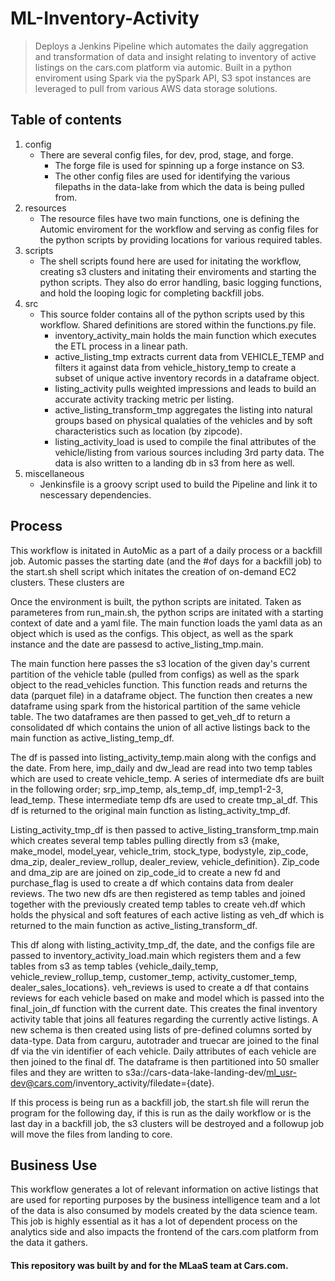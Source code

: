 # **ML-Inventory-Activity**

> Deploys a Jenkins Pipeline which automates the daily aggregation and transformation of data and insight relating to inventory of active listings on the cars.com platform via automic. Built in a python enviroment using Spark via the pySpark API, S3 spot instances are leveraged to pull from various AWS data storage solutions. 

## Table of contents
1. config
    - There are several config files, for dev, prod, stage, and forge. 
        - The forge file is used for spinning up a forge instance on S3.
        - The other config files are used for identifying the various filepaths in the data-lake from which the data is being pulled from.
2. resources
    - The resource files have two main functions, one is defining the Automic enviroment for the workflow and serving as config files for the python scripts by providing locations for various required tables. 
3. scripts
    - The shell scripts found here are used for initating the workflow, creating s3 clusters and initating their enviroments and starting the python scripts. They also do error handling, basic logging functions, and hold the looping logic for completing backfill jobs.
4. src
    - This source folder contains all of the python scripts used by this workflow. Shared definitions are stored within the functions.py file.
        - inventory_activity_main holds the main function which executes the ETL process in a linear path.
        - active_listing_tmp extracts current data from VEHICLE_TEMP and filters it against data from vehicle_history_temp to create a subset of unique active inventory records in a dataframe object.
        - listing_activity pulls weighted impressions and leads to build an accurate activity tracking metric per listing.
        - active_listing_transform_tmp aggregates the listing into natural groups based on physical qualaties of the vehicles and by soft characteristics such as location (by zipcode).
        - listing_activity_load is used to compile the final attributes of the vehicle/listing from various sources including 3rd party data. The data is also written to a landing db in s3 from here as well.
5. miscellaneous
    - Jenkinsfile is a groovy script used to build the Pipeline and link it to nescessary dependencies. 

## Process

This workflow is initated in AutoMic as a part of a daily process or a backfill job. Automic passes the starting date (and the #of days for a backfill job) to the start.sh shell script which initates the creation of on-demand EC2 clusters. These clusters are 

Once the environment is built, the python scripts are initated.
Taken as parameteres from run_main.sh, the python scrips are initated with a starting context of date and a yaml file. The main function loads the yaml data as an object which is used as the configs. This object, as well as the spark instance and the date are passesd to active_listing_tmp.main. 

The main function here passes the s3 location of the given day's current partition of the vehicle table (pulled from configs) as well as the spark object to the read_vehicles function. This function reads and returns the data (parquet file) in a dataframe object. The function then creates a new dataframe using spark from the historical partition of the same vehicle table. The two dataframes are then passed to get_veh_df to return a consolidated df which contains the union of all active listings back to the main function as active_listing_temp_df. 

The df is passed into listing_activity_temp.main along with the configs and the date. From here, imp_daily and dw_lead are read into two temp tables which are used to create vehicle_temp. A series of intermediate dfs are built in the following order; srp_imp_temp, als_temp_df, imp_temp1-2-3, lead_temp. These intermediate temp dfs are used to create tmp_al_df. This df is returned to the original main function as listing_activity_tmp_df. 

Listing_activity_tmp_df is then passed to active_listing_transform_tmp.main which creates several temp tables pulling directly from s3 {make, make_model, model_year, vehicle_trim, stock_type, bodystyle, zip_code, dma_zip, dealer_review_rollup, dealer_review, vehicle_definition}. Zip_code and dma_zip are are joined on zip_code_id to create a new fd and purchase_flag is used to create a df which contains data from dealer reviews. The two new dfs are then registered as temp tables and joined together with the previously created temp tables to create veh.df which holds the physical and soft features of each active listing as veh_df which is returned to the main function as active_listing_transform_df. 

This df along with listing_activity_tmp_df, the date, and the configs file are passed to inventory_activity_load.main which registers them and a few tables from s3 as temp tables {vehicle_daily_temp, vehicle_review_rollup_temp, customer_temp, activity_customer_temp, dealer_sales_locations}. veh_reviews is used to create a df that contains reviews for each vehicle based on make and model which is passed into the final_join_df function with the current date. This creates the final inventory activity table that joins all features regarding the currently active listings. A new schema is then created using lists of pre-defined columns sorted by data-type. Data from carguru, autotrader and truecar are joined to the final df via the vin identifier of each vehicle. Daily attributes of each vehicle are then joined to the final df. The dataframe is then partitioned into 50 smaller files and they are written to s3a://cars-data-lake-landing-dev/ml_usr-dev@cars.com/inventory_activity/filedate={date}. 

If this process is being run as a backfill job, the start.sh file will rerun the program for the following day, if this is run as the daily workflow or is the last day in a backfill job, the s3 clusters will be destroyed and a followup job will move the files from landing to core. 

## Business Use

This workflow generates a lot of relevant information on active listings that are used for reporting purposes by the business intelligence team and a lot of the data is also consumed by models created by the data science team. This job is highly essential as it has a lot of dependent process on the analytics side and also impacts the frontend of the cars.com platform from the data it gathers. 

#### This repository was built by and for the MLaaS team at Cars.com. 